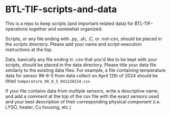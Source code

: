 # BTL-TIF-scripts-and-data

This is a repo to keep scripts (and important related data) for BTL-TIF-operations together and somewhat organized.

Scripts, or any file ending with .py, .sh, .C, or .not-csv, should be placed in the scripts directory.
Please add your name and script-execution instructions at the top.

Data, basically any file ending in .csv that you'd like to be kept with your scripts, should be placed in the data directory.
Please title your data file similarly to the existing data files.
For example, a file containing temperature data for sensor 98-8-5 from data collect on April 12th of 2024 should be titled
`temperature_98_8_5_041220214.csv`

If your file contains data from multiple sensors, write a descriptive name, and add a comment at the top of the csv file with the exact sensors used and your best description of their corresponding physical component (i.e. LYSO, heater, Cu housing, etc.)
